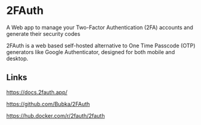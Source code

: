 # 2FAuth

A Web app to manage your Two-Factor Authentication (2FA) accounts and generate their security codes

2FAuth is a web based self-hosted alternative to One Time Passcode (OTP) generators like Google Authenticator, designed for both mobile and desktop.

## Links

<https://docs.2fauth.app/>

<https://github.com/Bubka/2FAuth>

<https://hub.docker.com/r/2fauth/2fauth>
